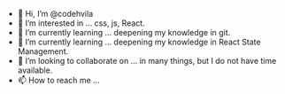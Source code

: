 - 👋 Hi, I’m @codehvila
- 👀 I’m interested in ... css, js, React.
- 🌱 I’m currently learning ... deepening my knowledge in git.
- 💎 I’m currently learning ... deepening my knowledge in React State Management.
- 💞️ I’m looking to collaborate on ... in many things, but I do not have time available.
- 📫 How to reach me ... 

<!---
❦ codehvila/codehvila is a ✨ special ✨ repository because its `README.md` (this file) appears on your GitHub profile.
You can click the Preview link to take a look at your changes.
--->
